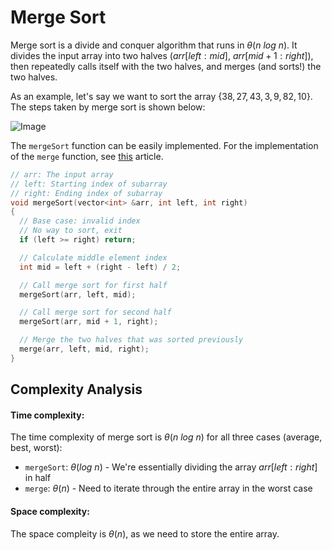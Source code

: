 # Merge Sort

Merge sort is a divide and conquer algorithm that runs in $\theta(n \ log \ n)$. It divides the input array into two halves ($arr[left:mid]$, $arr[mid + 1: right]$), then repeatedly calls itself with the two halves, and merges (and sorts!) the two halves.

As an example, let's say we want to sort the array $\{ 38, 27, 43, 3, 9, 82, 10 \}$. The steps taken by merge sort is shown below:

![Image](https://media.geeksforgeeks.org/wp-content/cdn-uploads/Merge-Sort-Tutorial.png)

The `mergeSort` function can be easily implemented. For the implementation of the `merge` function, see [this](https://www.geeksforgeeks.org/merge-two-sorted-arrays/) article.

```cpp
// arr: The input array
// left: Starting index of subarray
// right: Ending index of subarray
void mergeSort(vector<int> &arr, int left, int right)
{
  // Base case: invalid index
  // No way to sort, exit
  if (left >= right) return;

  // Calculate middle element index
  int mid = left + (right - left) / 2;

  // Call merge sort for first half
  mergeSort(arr, left, mid);

  // Call merge sort for second half
  mergeSort(arr, mid + 1, right);

  // Merge the two halves that was sorted previously
  merge(arr, left, mid, right);
}
```

## Complexity Analysis

#### **Time complexity:**

The time complexity of merge sort is $\theta(n \ log \ n)$ for all three cases (average, best, worst):

-   `mergeSort`: $\theta(log \ n)$ - We're essentially dividing the array $arr[left:right]$ in half
-   `merge`: $\theta(n)$ - Need to iterate through the entire array in the worst case

#### **Space complexity:**

The space compleity is $\theta(n)$, as we need to store the entire array.
